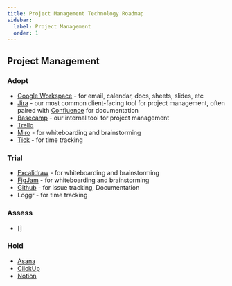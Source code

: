 ```yaml
---
title: Project Management Technology Roadmap
sidebar:
  label: Project Management
  order: 1
---
```


## Project Management

### Adopt

- [Google Workspace](https://workspace.google.com/) - for email, calendar, docs, sheets, slides, etc
- [Jira](https://www.atlassian.com/software/jira) - our most common client-facing tool for project management, often paired with [Confluence](https://www.atlassian.com/software/confluence) for documentation
- [Basecamp](https://basecamp.com/) - our internal tool for project management
- [Trello](https://trello.com/)
- [Miro](https://miro.com/) - for whiteboarding and brainstorming
- [Tick](https://tickspot.com) - for time tracking

### Trial

- [Excalidraw](https://excalidraw.com/) - for whiteboarding and brainstorming
- [FigJam](https://www.figma.com/figjam/) - for whiteboarding and brainstorming
- [Github](https://gitbhu.com) - for Issue tracking, Documentation
- Loggr - for time tracking

### Assess

- []

### Hold

- [Asana](https://asana.com/)
- [ClickUp](https://clickup.com/)
- [Notion](https://www.notion.so/)

